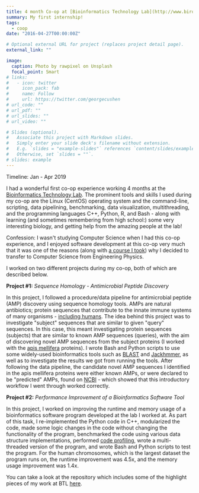 ```yaml
---
title: 4 month Co-op at [Bioinformatics Technology Lab](http://www.birollab.ca/)
summary: My first internship!
tags:
  - coop
date: "2016-04-27T00:00:00Z"

# Optional external URL for project (replaces project detail page).
external_link: ""

image:
  caption: Photo by rawpixel on Unsplash
  focal_point: Smart
# links:
#   - icon: twitter
#     icon_pack: fab
#     name: Follow
#     url: https://twitter.com/georgecushen
# url_code: ""
# url_pdf: ""
# url_slides: ""
# url_video: ""

# Slides (optional).
#   Associate this project with Markdown slides.
#   Simply enter your slide deck's filename without extension.
#   E.g. `slides = "example-slides"` references `content/slides/example-slides.md`.
#   Otherwise, set `slides = ""`.
# slides: example
---
```


Timeline: Jan - Apr 2019

I had a wonderful first co-op experience working 4 months at the [Bioinformatics Technology Lab](http://www.birollab.ca/). The prominent tools and skills I used during my co-op are the Linux (CentOS) operating system and the command-line, scripting, data pipelining, benchmarking, data visualization, multithreading, and the programming languages C++, Python, R, and Bash - along with learning (and sometimes remembering from high school:) some very interesting biology, and getting help from the amazing people at the lab!

Confession: I wasn't studying Computer Science when I had this co-op experience, and I enjoyed software development at this co-op very much that it was one of the reasons (along with [a course I took](https://courses.students.ubc.ca/cs/courseschedule?pname=subjarea&tname=subj-course&dept=CPEN&course=221)) why I decided to transfer to Computer Science from Engineering Physics.

I worked on two different projects during my co-op, both of which are described below.

**Project #1:** _Sequence Homology - Antimicrobial Peptide Discovery_

In this project, I followed a procedure/data pipeline for antimicrobial peptide (AMP) discovery using sequence homology tools. AMPs are natural antibiotics; protein sequences that contribute to the innate immune systems of many organisms - [including humans](https://pubmed.ncbi.nlm.nih.gov/24828484/#:~:text=As%20the%20key%20components%20of,warding%20off%20invading%20microbial%20pathogens.&text=These%20peptides%20vary%20from%2010,a%20hydrophobic%20content%20below%2060%25.). The idea behind this project was to investigate "subject" sequences that are similar to given "query" sequences. In this case, this meant investigating protein sequences (subjects) that are similar to known AMP sequences (queries), with the aim of discovering novel AMP sequences from the subject proteins (I worked with the [apis mellifera](https://en.wikipedia.org/wiki/Western_honey_bee) proteins). I wrote Bash and Python scripts to use some widely-used bioinformatics tools such as [BLAST](<https://en.wikipedia.org/wiki/BLAST_(biotechnology)>) and [Jackhmmer](https://en.wikipedia.org/wiki/HMMER), as well as to investigate the results we got from running the tools. After following the data pipeline, the candidate novel AMP sequences I identified in the apis mellifera proteins were either known AMPs, or were declared to be "predicted" AMPs, found on [NCBI](https://www.ncbi.nlm.nih.gov/) - which showed that this introductory workflow I went through worked correctly.

**Project #2:** _Performance Improvement of a Bioinformatics Software Tool_

In this project, I worked on improving the runtime and memory usage of a bioinformatics software program developed at the lab I worked at. As part of this task, I re-implemented the Python code in C++, modularized the code, made some logic changes in the code without changing the functionality of the program, benchmarked the code using various data structure implementations, performed [code profiling](https://github.com/gperftools/gperftools), wrote a multi-threaded version of the program, and wrote Bash and Python scripts to test the program. For the human chromosomes, which is the largest dataset the program runs on, the runtime improvement was 4.5x, and the memory usage improvement was 1.4x.

You can take a look at the repository which includes some of the highlight pieces of my work at BTL [here](https://github.com/gokcedilek/BCGSC---BTL).
